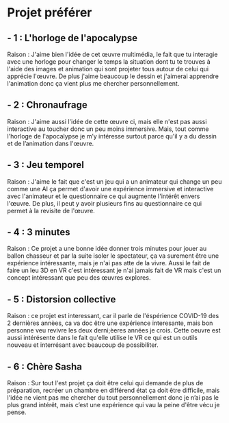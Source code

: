 # Projet préférer


## - 1 : L'horloge de l'apocalypse

Raison : J'aime bien l'idée de cet œuvre multimédia, le fait que tu interagie avec une horloge pour changer le temps la situation dont tu te trouves à l'aide des images et animation qui sont projeter tous autour de celui qui apprécie l'œuvre.
De plus j'aime beaucoup le dessin et j'aimerai apprendre l'animation donc ça vient plus me chercher personnellement.


## - 2 : Chronaufrage

Raison : J'aime aussi l'idée de cette œuvre ci, mais elle n'est pas aussi interactive au toucher donc un peu moins immersive. Mais, tout comme l'horloge de l'apocalypse je m’y intéresse surtout parce qu'il y a du dessin et de l’animation dans l'œuvre.


## - 3 : Jeu temporel

Raison : J'aime le fait que c'est un jeu qui a un animateur qui change un peu comme une AI ça permet d'avoir une expérience immersive et interactive avec l'animateur et le questionnaire ce qui augmente l'intérêt envers l'œuvre. De plus, il peut y avoir plusieurs fins au questionnaire ce qui permet à la revisite de l'œuvre.

## - 4 : 3 minutes

Raison : Ce projet a une bonne idée donner trois minutes pour jouer au ballon chasseur et par la suite isoler le spectateur, ça va surement être une expérience intéressante, mais je n'ai pas atte de la vivre. Aussi le fait de faire un leu 3D en VR c'est intéressant je n'ai jamais fait de VR mais c'est un concept intéressant que peu des œuvres explores.


## - 5 : Distorsion collective

Raison : ce projet est interessant, car il parle de l'éspérience COVID-19 des 2 dernières annèes, ca va doc être une expérience interesante, mais bon personne veu revivre les deux derni;èeres années je crois. Cette oeuvre est aussi intérésente dans le fait qu'elle utilise le VR ce qui est un outils nouveau et interrésant avec beaucoup de possibiliter.


## - 6 : Chère Sasha

Raison : Sur tout l'est projet ça doit être celui qui demande de plus de préparation, recréer un chambre en différend état ça doit être difficile, mais l'idée ne vient pas me chercher du tout personnellement donc je n’ai pas le plus grand intérêt, mais c’est une expérience qui vau la peine d'être vécu je pense.


